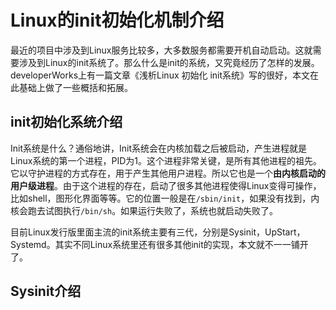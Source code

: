# Linux的init初始化机制介绍
最近的项目中涉及到Linux服务比较多，大多数服务都需要开机自动启动。这就需要涉及到Linux的init系统了。那么什么是init的系统，又究竟经历了怎样的发展。developerWorks上有一篇文章《浅析Linux 初始化 init系统》写的很好，本文在此基础上做了一些概括和拓展。
## init初始化系统介绍
Init系统是什么？通俗地讲，Init系统会在内核加载之后被启动，产生进程就是Linux系统的第一个进程，PID为1。这个进程非常关键，是所有其他进程的祖先。它以守护进程的方式存在，用于产生其他用户进程。所以它也是一个**由内核启动的用户级进程**。由于这个进程的存在，启动了很多其他进程使得Linux变得可操作，比如shell，图形化界面等等。它的位置一般是在`/sbin/init`，如果没有找到，内核会跑去试图执行`/bin/sh`。如果运行失败了，系统也就启动失败了。

目前Linux发行版里面主流的init系统主要有三代，分别是Sysinit，UpStart，Systemd。其实不同Linux系统里还有很多其他init的实现，本文就不一一铺开了。

## Sysinit介绍
